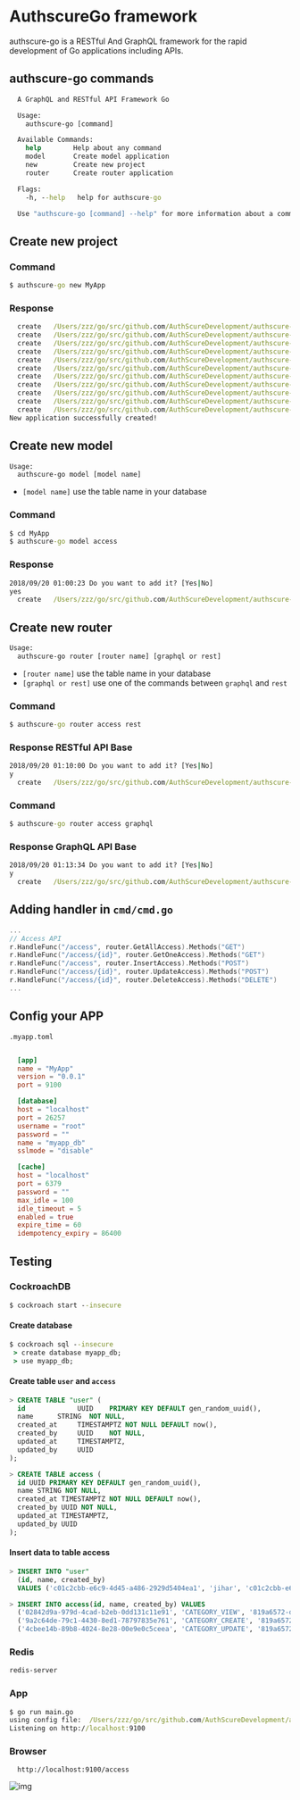 # AuthscureGo framework

authscure-go is a RESTful And GraphQL framework for the rapid development of Go applications including APIs.

## authscure-go commands

  ```cmd
    A GraphQL and RESTful API Framework Go

    Usage:
      authscure-go [command]

    Available Commands:
      help        Help about any command
      model       Create model application
      new         Create new project
      router      Create router application

    Flags:
      -h, --help   help for authscure-go

    Use "authscure-go [command] --help" for more information about a command.
  ```

## Create new project

### Command

```cmd
$ authscure-go new MyApp
```

### Response

  ```cmd
    create	 /Users/zzz/go/src/github.com/AuthScureDevelopment/authscure-go/MyApp/
    create	 /Users/zzz/go/src/github.com/AuthScureDevelopment/authscure-go/MyApp/cmd/cmd.go
    create	 /Users/zzz/go/src/github.com/AuthScureDevelopment/authscure-go/MyApp/
    create	 /Users/zzz/go/src/github.com/AuthScureDevelopment/authscure-go/MyApp/model/model.user.go
    create	 /Users/zzz/go/src/github.com/AuthScureDevelopment/authscure-go/MyApp/
    create	 /Users/zzz/go/src/github.com/AuthScureDevelopment/authscure-go/MyApp/router/init.go
    create	 /Users/zzz/go/src/github.com/AuthScureDevelopment/authscure-go/MyApp/router/handler.go
    create	 /Users/zzz/go/src/github.com/AuthScureDevelopment/authscure-go/MyApp/router/graphql.user.go
    create	 /Users/zzz/go/src/github.com/AuthScureDevelopment/authscure-go/MyApp/router/restful.user.go
    create	 /Users/zzz/go/src/github.com/AuthScureDevelopment/authscure-go/MyApp/main.go
    create	 /Users/zzz/go/src/github.com/AuthScureDevelopment/authscure-go/MyApp/.myapp.toml
  New application successfully created!
  ```

## Create new model

  ```cmd
  Usage:
    authscure-go model [model name]
  ```
  - `[model name]` use the table name in your database

### Command

  ```cmd
  $ cd MyApp
  $ authscure-go model access
  ```

### Response

  ```cmd
  2018/09/20 01:00:23 Do you want to add it? [Yes|No]
  yes
	create	 /Users/zzz/go/src/github.com/AuthScureDevelopment/authscure-go/MyApp/model/model.access.go
  ```

## Create new router

  ```cmd
  Usage:
    authscure-go router [router name] [graphql or rest]
  ```
  - `[router name]` use the table name in your database
  - `[graphql or rest]` use one of the commands between `graphql` and `rest`

### Command

  ```cmd
  $ authscure-go router access rest
  ```

### Response RESTful API Base

  ```cmd
  2018/09/20 01:10:00 Do you want to add it? [Yes|No]
  y
	create	 /Users/zzz/go/src/github.com/AuthScureDevelopment/authscure-go/MyApp/router/restful.access.go
  ```

### Command

  ```cmd
  $ authscure-go router access graphql
  ```

### Response GraphQL API Base

  ```cmd
  2018/09/20 01:13:34 Do you want to add it? [Yes|No]
  y
	create	 /Users/zzz/go/src/github.com/AuthScureDevelopment/authscure-go/MyApp/router/graphql.access.go
  ```

## Adding handler in `cmd/cmd.go`

  ```go
  ...
  // Access API
  r.HandleFunc("/access", router.GetAllAccess).Methods("GET")
  r.HandleFunc("/access/{id}", router.GetOneAccess).Methods("GET")
  r.HandleFunc("/access", router.InsertAccess).Methods("POST")
  r.HandleFunc("/access/{id}", router.UpdateAccess).Methods("POST")
  r.HandleFunc("/access/{id}", router.DeleteAccess).Methods("DELETE")
  ...
  ```

## Config your APP

  `.myapp.toml`

  ```toml

	[app]
	name = "MyApp"
	version = "0.0.1"
	port = 9100

	[database]
	host = "localhost"
	port = 26257
	username = "root"
	password = ""
	name = "myapp_db"
	sslmode = "disable"

	[cache]
	host = "localhost"
	port = 6379
	password = ""
	max_idle = 100
	idle_timeout = 5
	enabled = true
	expire_time = 60
	idempotency_expiry = 86400
  ```

## Testing
  
### CockroachDB

  ```cmd
  $ cockroach start --insecure
  ```

#### Create database

  ```cmd
  $ cockroach sql --insecure
   > create database myapp_db;
   > use myapp_db;
  ```

#### Create table `user` and `access`

  ```sql
  > CREATE TABLE "user" (
    id             UUID    PRIMARY KEY DEFAULT gen_random_uuid(),
    name      STRING  NOT NULL,
    created_at     TIMESTAMPTZ NOT NULL DEFAULT now(),
    created_by     UUID    NOT NULL,
    updated_at     TIMESTAMPTZ,
    updated_by     UUID
  );

  > CREATE TABLE access (
    id UUID PRIMARY KEY DEFAULT gen_random_uuid(),
    name STRING NOT NULL,
    created_at TIMESTAMPTZ NOT NULL DEFAULT now(),
    created_by UUID NOT NULL,
    updated_at TIMESTAMPTZ,
    updated_by UUID
  );
  ```
#### Insert data to table access
  
  ```sql
  > INSERT INTO "user"
    (id, name, created_by) 
    VALUES ('c01c2cbb-e6c9-4d45-a486-2929d5404ea1', 'jihar', 'c01c2cbb-e6c9-4d45-a486-2929d5404eb2');
  
  > INSERT INTO access(id, name, created_by) VALUES
    ('02842d9a-979d-4cad-b2eb-0dd131c11e91', 'CATEGORY_VIEW', '819a6572-d825-4dc4-8d0a-71177e62e795'),
    ('9a2c64de-79c1-4430-8ed1-78797835e761', 'CATEGORY_CREATE', '819a6572-d825-4dc4-8d0a-71177e62e795'),
    ('4cbee14b-89b8-4024-8e28-00e9e0c5ceea', 'CATEGORY_UPDATE', '819a6572-d825-4dc4-8d0a-71177e62e795');
  ```

### Redis

  ```cmd
  redis-server
  ```
### App

  ```cmd
  $ go run main.go
  using config file:  /Users/zzz/go/src/github.com/AuthScureDevelopment/authscure-go/MyApp/.myapp.toml
  Listening on http://localhost:9100
  ```

### Browser

  ```url
    http://localhost:9100/access
  ```
  ![img](https://user-images.githubusercontent.com/21150538/45773062-8dbc7800-bc73-11e8-8e6e-9c9e2718e072.png)